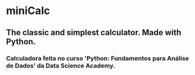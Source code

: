 # miniCalc
## The classic and simplest calculator. Made with Python.
### Calculadora feita no curso 'Python: Fundamentos para Análise de Dados' da Data Science Academy.
